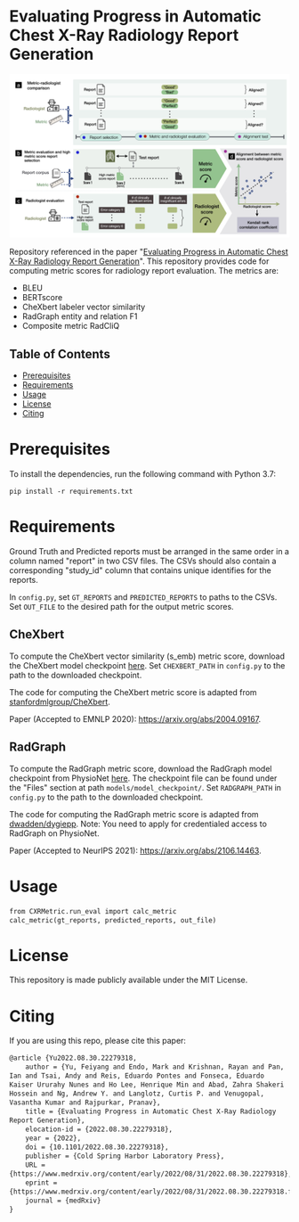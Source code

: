 # Evaluating Progress in Automatic Chest X-Ray Radiology Report Generation

<img src="figures/metric-radiologist-alignment.jpg" width="700"/>

Repository referenced in the paper "[Evaluating Progress in Automatic Chest 
X-Ray Radiology Report Generation](https://www.medrxiv.org/content/10.1101/2022.08.30.22279318v1)". This repository provides code for computing
metric scores for radiology report evaluation. The metrics are:
* BLEU
* BERTscore
* CheXbert labeler vector similarity
* RadGraph entity and relation F1
* Composite metric RadCliQ


## Table of Contents
* [Prerequisites](#prerequisites)
* [Requirements](#requirements)
* [Usage](#usage)
* [License](#license)
* [Citing](#citing)


<a name="prerequisites"></a>

# Prerequisites
To install the dependencies, run the following command with Python 3.7:
```
pip install -r requirements.txt
```

<a name="requirements"></a>

# Requirements
Ground Truth and Predicted reports must be arranged in the same order in a
column named "report" in two CSV files. The CSVs should also contain a
corresponding "study_id" column that contains unique identifies for the reports.

In `config.py`, set `GT_REPORTS` and `PREDICTED_REPORTS` to paths to the CSVs.
Set `OUT_FILE` to the desired path for the output metric scores.

## CheXbert
To compute the CheXbert vector similarity (s_emb) metric score, download the
CheXbert model checkpoint [here](https://stanfordmedicine.box.com/s/c3stck6w6dol3h36grdc97xoydzxd7w9).
Set `CHEXBERT_PATH` in `config.py` to the path to the downloaded checkpoint.

The code for computing the CheXbert metric score is adapted from
[stanfordmlgroup/CheXbert](https://github.com/stanfordmlgroup/CheXbert).

Paper (Accepted to EMNLP 2020): https://arxiv.org/abs/2004.09167.

## RadGraph
To compute the RadGraph metric score, download the RadGraph model checkpoint
from PhysioNet [here](https://physionet.org/content/radgraph/1.0.0/).
The checkpoint file can be found under the "Files" section at path
`models/model_checkpoint/`.
Set `RADGRAPH_PATH` in `config.py` to the path to the downloaded checkpoint.

The code for computing the RadGraph metric score is adapted from
[dwadden/dygiepp](https://github.com/dwadden/dygiepp).
Note: You need to apply for credentialed access to RadGraph on PhysioNet.

Paper (Accepted to NeurIPS 2021): https://arxiv.org/abs/2106.14463.


<a name="usage"></a>

# Usage
```
from CXRMetric.run_eval import calc_metric
calc_metric(gt_reports, predicted_reports, out_file)
```


<a name="license"></a>

# License
This repository is made publicly available under the MIT License.


<a name="citing"></a>

# Citing
If you are using this repo, please cite this paper:
```
@article {Yu2022.08.30.22279318,
	author = {Yu, Feiyang and Endo, Mark and Krishnan, Rayan and Pan, Ian and Tsai, Andy and Reis, Eduardo Pontes and Fonseca, Eduardo Kaiser Ururahy Nunes and Ho Lee, Henrique Min and Abad, Zahra Shakeri Hossein and Ng, Andrew Y. and Langlotz, Curtis P. and Venugopal, Vasantha Kumar and Rajpurkar, Pranav},
	title = {Evaluating Progress in Automatic Chest X-Ray Radiology Report Generation},
	elocation-id = {2022.08.30.22279318},
	year = {2022},
	doi = {10.1101/2022.08.30.22279318},
	publisher = {Cold Spring Harbor Laboratory Press},
	URL = {https://www.medrxiv.org/content/early/2022/08/31/2022.08.30.22279318},
	eprint = {https://www.medrxiv.org/content/early/2022/08/31/2022.08.30.22279318.full.pdf},
	journal = {medRxiv}
}
```

